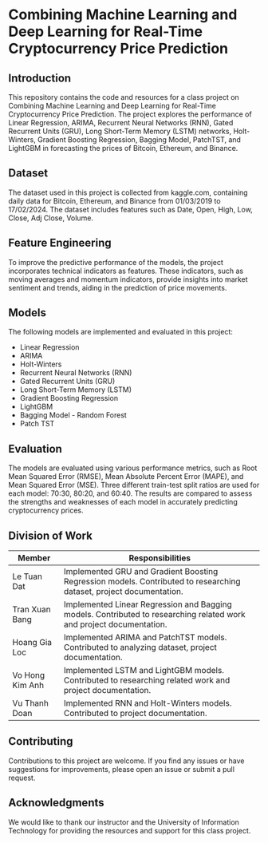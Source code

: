 # Combining Machine Learning and Deep Learning for Real-Time Cryptocurrency Price Prediction

## Introduction
This repository contains the code and resources for a class project on Combining Machine Learning and Deep Learning for Real-Time Cryptocurrency Price Prediction. The project explores the performance of Linear Regression, ARIMA, Recurrent Neural Networks (RNN), Gated Recurrent Units (GRU), Long Short-Term Memory (LSTM) networks, Holt-Winters, Gradient Boosting Regression, Bagging Model, PatchTST, and LightGBM in forecasting the prices of Bitcoin, Ethereum, and Binance.

## Dataset
The dataset used in this project is collected from kaggle.com, containing daily data for Bitcoin, Ethereum, and Binance from 01/03/2019 to 17/02/2024. The dataset includes features such as Date, Open, High, Low, Close, Adj Close, Volume.

## Feature Engineering
To improve the predictive performance of the models, the project incorporates technical indicators as features. These indicators, such as moving averages and momentum indicators, provide insights into market sentiment and trends, aiding in the prediction of price movements.

## Models
The following models are implemented and evaluated in this project:

- Linear Regression
- ARIMA
- Holt-Winters
- Recurrent Neural Networks (RNN)
- Gated Recurrent Units (GRU)
- Long Short-Term Memory (LSTM)
- Gradient Boosting Regression
- LightGBM
- Bagging Model - Random Forest
- Patch TST

## Evaluation
The models are evaluated using various performance metrics, such as Root Mean Squared Error (RMSE), Mean Absolute Percent Error (MAPE), and Mean Squared Error (MSE). Three different train-test split ratios are used for each model: 70:30, 80:20, and 60:40. The results are compared to assess the strengths and weaknesses of each model in accurately predicting cryptocurrency prices.

## Division of Work
| Member | Responsibilities |
| --- | --- |
| Le Tuan Dat | Implemented GRU and Gradient Boosting Regression models. Contributed to researching dataset, project documentation.|
| Tran Xuan Bang | Implemented Linear Regression and Bagging models. Contributed to researching related work and project documentation.|
| Hoang Gia Loc | Implemented ARIMA and PatchTST models. Contributed to analyzing dataset, project documentation.|
| Vo Hong Kim Anh | Implemented LSTM and LightGBM models. Contributed to researching related work and project documentation.|
| Vu Thanh Doan | Implemented RNN and Holt-Winters models. Contributed to project documentation.|


## Contributing
Contributions to this project are welcome. If you find any issues or have suggestions for improvements, please open an issue or submit a pull request.

## Acknowledgments
We would like to thank our instructor and the University of Information Technology for providing the resources and support for this class project.
